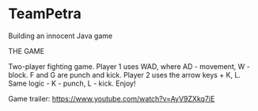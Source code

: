 # TeamPetra
Building an innocent Java game

THE GAME

Two-player fighting game. Player 1 uses WAD, where AD - movement, W - block. F and G are punch and kick. Player 2 uses the arrow keys + K, L. Same logic - K - punch, L - kick. Enjoy!

Game trailer: https://www.youtube.com/watch?v=AyV9ZXkq7iE
